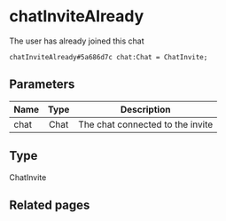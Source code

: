 # chatInviteAlready
The user has already joined this chat

```
chatInviteAlready#5a686d7c chat:Chat = ChatInvite;
```

## Parameters
| Name | Type | Description |
| ---- | :----: | ----------- |
| chat | Chat | The chat connected to the invite |


## Type
ChatInvite

## Related pages
